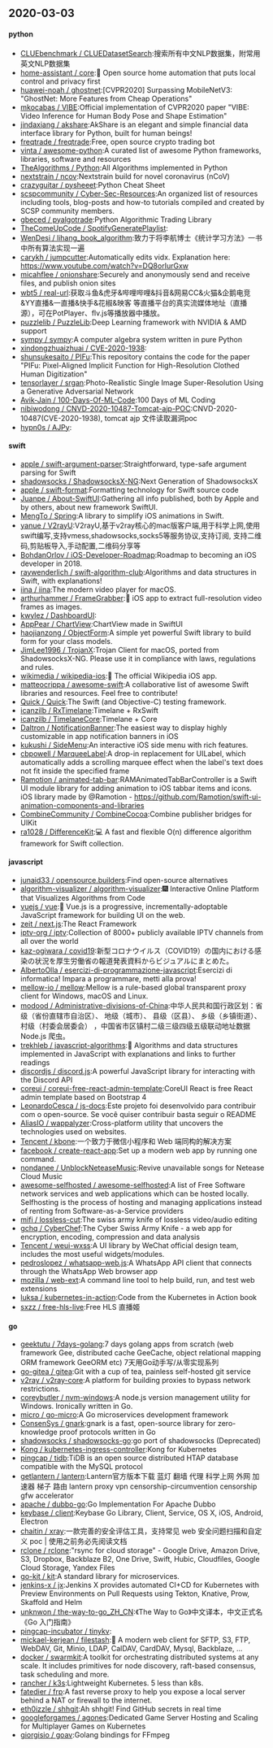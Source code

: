 ## 2020-03-03

#### python
* [CLUEbenchmark / CLUEDatasetSearch](https://github.com/CLUEbenchmark/CLUEDatasetSearch):搜索所有中文NLP数据集，附常用英文NLP数据集
* [home-assistant / core](https://github.com/home-assistant/core):🏡
Open source home automation that puts local control and privacy first
* [huawei-noah / ghostnet](https://github.com/huawei-noah/ghostnet):[CVPR2020] Surpassing MobileNetV3: "GhostNet: More Features from Cheap Operations"
* [mkocabas / VIBE](https://github.com/mkocabas/VIBE):Official implementation of CVPR2020 paper "VIBE: Video Inference for Human Body Pose and Shape Estimation"
* [jindaxiang / akshare](https://github.com/jindaxiang/akshare):AkShare is an elegant and simple financial data interface library for Python, built for human beings!
* [freqtrade / freqtrade](https://github.com/freqtrade/freqtrade):Free, open source crypto trading bot
* [vinta / awesome-python](https://github.com/vinta/awesome-python):A curated list of awesome Python frameworks, libraries, software and resources
* [TheAlgorithms / Python](https://github.com/TheAlgorithms/Python):All Algorithms implemented in Python
* [nextstrain / ncov](https://github.com/nextstrain/ncov):Nextstrain build for novel coronavirus (nCoV)
* [crazyguitar / pysheeet](https://github.com/crazyguitar/pysheeet):Python Cheat Sheet
* [scspcommunity / Cyber-Sec-Resources](https://github.com/scspcommunity/Cyber-Sec-Resources):An organized list of resources including tools, blog-posts and how-to tutorials compiled and created by SCSP community members.
* [gbeced / pyalgotrade](https://github.com/gbeced/pyalgotrade):Python Algorithmic Trading Library
* [TheComeUpCode / SpotifyGeneratePlaylist](https://github.com/TheComeUpCode/SpotifyGeneratePlaylist):
* [WenDesi / lihang_book_algorithm](https://github.com/WenDesi/lihang_book_algorithm):致力于将李航博士《统计学习方法》一书中所有算法实现一遍
* [carykh / jumpcutter](https://github.com/carykh/jumpcutter):Automatically edits vidx. Explanation here: https://www.youtube.com/watch?v=DQ8orIurGxw
* [micahflee / onionshare](https://github.com/micahflee/onionshare):Securely and anonymously send and receive files, and publish onion sites
* [wbt5 / real-url](https://github.com/wbt5/real-url):获取斗鱼&虎牙&哔哩哔哩&抖音&网易CC&火猫&企鹅电竞&YY直播&一直播&快手&花椒&映客 等直播平台的真实流媒体地址（直播源），可在PotPlayer、flv.js等播放器中播放。
* [puzzlelib / PuzzleLib](https://github.com/puzzlelib/PuzzleLib):Deep Learning framework with NVIDIA & AMD support
* [sympy / sympy](https://github.com/sympy/sympy):A computer algebra system written in pure Python
* [xindongzhuaizhuai / CVE-2020-1938](https://github.com/xindongzhuaizhuai/CVE-2020-1938):
* [shunsukesaito / PIFu](https://github.com/shunsukesaito/PIFu):This repository contains the code for the paper "PIFu: Pixel-Aligned Implicit Function for High-Resolution Clothed Human Digitization"
* [tensorlayer / srgan](https://github.com/tensorlayer/srgan):Photo-Realistic Single Image Super-Resolution Using a Generative Adversarial Network
* [Avik-Jain / 100-Days-Of-ML-Code](https://github.com/Avik-Jain/100-Days-Of-ML-Code):100 Days of ML Coding
* [nibiwodong / CNVD-2020-10487-Tomcat-ajp-POC](https://github.com/nibiwodong/CNVD-2020-10487-Tomcat-ajp-POC):CNVD-2020-10487(CVE-2020-1938), tomcat ajp 文件读取漏洞poc
* [hypn0s / AJPy](https://github.com/hypn0s/AJPy):

#### swift
* [apple / swift-argument-parser](https://github.com/apple/swift-argument-parser):Straightforward, type-safe argument parsing for Swift
* [shadowsocks / ShadowsocksX-NG](https://github.com/shadowsocks/ShadowsocksX-NG):Next Generation of ShadowsocksX
* [apple / swift-format](https://github.com/apple/swift-format):Formatting technology for Swift source code
* [Juanpe / About-SwiftUI](https://github.com/Juanpe/About-SwiftUI):Gathering all info published, both by Apple and by others, about new framework SwiftUI.
* [MengTo / Spring](https://github.com/MengTo/Spring):A library to simplify iOS animations in Swift.
* [yanue / V2rayU](https://github.com/yanue/V2rayU):V2rayU,基于v2ray核心的mac版客户端,用于科学上网,使用swift编写,支持vmess,shadowsocks,socks5等服务协议,支持订阅, 支持二维码,剪贴板导入,手动配置,二维码分享等
* [BohdanOrlov / iOS-Developer-Roadmap](https://github.com/BohdanOrlov/iOS-Developer-Roadmap):Roadmap to becoming an iOS developer in 2018.
* [raywenderlich / swift-algorithm-club](https://github.com/raywenderlich/swift-algorithm-club):Algorithms and data structures in Swift, with explanations!
* [iina / iina](https://github.com/iina/iina):The modern video player for macOS.
* [arthurhammer / FrameGrabber](https://github.com/arthurhammer/FrameGrabber):📱
iOS app to extract full-resolution video frames as images.
* [kwylez / DashboardUI](https://github.com/kwylez/DashboardUI):
* [AppPear / ChartView](https://github.com/AppPear/ChartView):ChartView made in SwiftUI
* [haojianzong / ObjectForm](https://github.com/haojianzong/ObjectForm):A simple yet powerful Swift library to build form for your class models.
* [JimLee1996 / TrojanX](https://github.com/JimLee1996/TrojanX):Trojan Client for macOS, ported from ShadowsocksX-NG. Please use it in compliance with laws, regulations and rules.
* [wikimedia / wikipedia-ios](https://github.com/wikimedia/wikipedia-ios):📱
The official Wikipedia iOS app.
* [matteocrippa / awesome-swift](https://github.com/matteocrippa/awesome-swift):A collaborative list of awesome Swift libraries and resources. Feel free to contribute!
* [Quick / Quick](https://github.com/Quick/Quick):The Swift (and Objective-C) testing framework.
* [icanzilb / RxTimelane](https://github.com/icanzilb/RxTimelane):Timelane + RxSwift
* [icanzilb / TimelaneCore](https://github.com/icanzilb/TimelaneCore):Timelane + Core
* [Daltron / NotificationBanner](https://github.com/Daltron/NotificationBanner):The easiest way to display highly customizable in app notification banners in iOS
* [kukushi / SideMenu](https://github.com/kukushi/SideMenu):An interactive iOS side menu with rich features.
* [cbpowell / MarqueeLabel](https://github.com/cbpowell/MarqueeLabel):A drop-in replacement for UILabel, which automatically adds a scrolling marquee effect when the label's text does not fit inside the specified frame
* [Ramotion / animated-tab-bar](https://github.com/Ramotion/animated-tab-bar):RAMAnimatedTabBarController is a Swift UI module library for adding animation to iOS tabbar items and icons. iOS library made by @Ramotion - https://github.com/Ramotion/swift-ui-animation-components-and-libraries
* [CombineCommunity / CombineCocoa](https://github.com/CombineCommunity/CombineCocoa):Combine publisher bridges for UIKit
* [ra1028 / DifferenceKit](https://github.com/ra1028/DifferenceKit):💻
A fast and flexible O(n) difference algorithm framework for Swift collection.

#### javascript
* [junaid33 / opensource.builders](https://github.com/junaid33/opensource.builders):Find open-source alternatives
* [algorithm-visualizer / algorithm-visualizer](https://github.com/algorithm-visualizer/algorithm-visualizer):🎆
Interactive Online Platform that Visualizes Algorithms from Code
* [vuejs / vue](https://github.com/vuejs/vue):🖖
Vue.js is a progressive, incrementally-adoptable JavaScript framework for building UI on the web.
* [zeit / next.js](https://github.com/zeit/next.js):The React Framework
* [iptv-org / iptv](https://github.com/iptv-org/iptv):Collection of 8000+ publicly available IPTV channels from all over the world
* [kaz-ogiwara / covid19](https://github.com/kaz-ogiwara/covid19):新型コロナウイルス（COVID19）の国内における感染の状況を厚生労働省の報道発表資料からビジュアルにまとめた。
* [AlbertoOlla / esercizi-di-programmazione-javascript](https://github.com/AlbertoOlla/esercizi-di-programmazione-javascript):Esercizi di informatica! Impara a programmare, metti alla prova!
* [mellow-io / mellow](https://github.com/mellow-io/mellow):Mellow is a rule-based global transparent proxy client for Windows, macOS and Linux.
* [modood / Administrative-divisions-of-China](https://github.com/modood/Administrative-divisions-of-China):中华人民共和国行政区划：省级（省份直辖市自治区）、 地级（城市）、 县级（区县）、 乡级（乡镇街道）、 村级（村委会居委会） ，中国省市区镇村二级三级四级五级联动地址数据 Node.js 爬虫。
* [trekhleb / javascript-algorithms](https://github.com/trekhleb/javascript-algorithms):📝
Algorithms and data structures implemented in JavaScript with explanations and links to further readings
* [discordjs / discord.js](https://github.com/discordjs/discord.js):A powerful JavaScript library for interacting with the Discord API
* [coreui / coreui-free-react-admin-template](https://github.com/coreui/coreui-free-react-admin-template):CoreUI React is free React admin template based on Bootstrap 4
* [LeonardoCesca / js-docs](https://github.com/LeonardoCesca/js-docs):Este projeto foi desenvolvido para contribuir com o open-source. Se você quiser contribuir basta seguir o README
* [AliasIO / wappalyzer](https://github.com/AliasIO/wappalyzer):Cross-platform utility that uncovers the technologies used on websites.
* [Tencent / kbone](https://github.com/Tencent/kbone):一个致力于微信小程序和 Web 端同构的解决方案
* [facebook / create-react-app](https://github.com/facebook/create-react-app):Set up a modern web app by running one command.
* [nondanee / UnblockNeteaseMusic](https://github.com/nondanee/UnblockNeteaseMusic):Revive unavailable songs for Netease Cloud Music
* [awesome-selfhosted / awesome-selfhosted](https://github.com/awesome-selfhosted/awesome-selfhosted):A list of Free Software network services and web applications which can be hosted locally. Selfhosting is the process of hosting and managing applications instead of renting from Software-as-a-Service providers
* [mifi / lossless-cut](https://github.com/mifi/lossless-cut):The swiss army knife of lossless video/audio editing
* [gchq / CyberChef](https://github.com/gchq/CyberChef):The Cyber Swiss Army Knife - a web app for encryption, encoding, compression and data analysis
* [Tencent / weui-wxss](https://github.com/Tencent/weui-wxss):A UI library by WeChat official design team, includes the most useful widgets/modules.
* [pedroslopez / whatsapp-web.js](https://github.com/pedroslopez/whatsapp-web.js):A WhatsApp API client that connects through the WhatsApp Web browser app
* [mozilla / web-ext](https://github.com/mozilla/web-ext):A command line tool to help build, run, and test web extensions
* [luksa / kubernetes-in-action](https://github.com/luksa/kubernetes-in-action):Code from the Kubernetes in Action book
* [sxzz / free-hls-live](https://github.com/sxzz/free-hls-live):Free HLS 直播姬

#### go
* [geektutu / 7days-golang](https://github.com/geektutu/7days-golang):7 days golang apps from scratch (web framework Gee, distributed cache GeeCache, object relational mapping ORM framework GeeORM etc) 7天用Go动手写/从零实现系列
* [go-gitea / gitea](https://github.com/go-gitea/gitea):Git with a cup of tea, painless self-hosted git service
* [v2ray / v2ray-core](https://github.com/v2ray/v2ray-core):A platform for building proxies to bypass network restrictions.
* [coreybutler / nvm-windows](https://github.com/coreybutler/nvm-windows):A node.js version management utility for Windows. Ironically written in Go.
* [micro / go-micro](https://github.com/micro/go-micro):A Go microservices development framework
* [ConsenSys / gnark](https://github.com/ConsenSys/gnark):gnark is a fast, open-source library for zero-knowledge proof protocols written in Go
* [shadowsocks / shadowsocks-go](https://github.com/shadowsocks/shadowsocks-go):go port of shadowsocks (Deprecated)
* [Kong / kubernetes-ingress-controller](https://github.com/Kong/kubernetes-ingress-controller):Kong for Kubernetes
* [pingcap / tidb](https://github.com/pingcap/tidb):TiDB is an open source distributed HTAP database compatible with the MySQL protocol
* [getlantern / lantern](https://github.com/getlantern/lantern):Lantern官方版本下载 蓝灯 翻墙 代理 科学上网 外网 加速器 梯子 路由 lantern proxy vpn censorship-circumvention censorship gfw accelerator
* [apache / dubbo-go](https://github.com/apache/dubbo-go):Go Implementation For Apache Dubbo
* [keybase / client](https://github.com/keybase/client):Keybase Go Library, Client, Service, OS X, iOS, Android, Electron
* [chaitin / xray](https://github.com/chaitin/xray):一款完善的安全评估工具，支持常见 web 安全问题扫描和自定义 poc | 使用之前务必先阅读文档
* [rclone / rclone](https://github.com/rclone/rclone):"rsync for cloud storage" - Google Drive, Amazon Drive, S3, Dropbox, Backblaze B2, One Drive, Swift, Hubic, Cloudfiles, Google Cloud Storage, Yandex Files
* [go-kit / kit](https://github.com/go-kit/kit):A standard library for microservices.
* [jenkins-x / jx](https://github.com/jenkins-x/jx):Jenkins X provides automated CI+CD for Kubernetes with Preview Environments on Pull Requests using Tekton, Knative, Prow, Skaffold and Helm
* [unknwon / the-way-to-go_ZH_CN](https://github.com/unknwon/the-way-to-go_ZH_CN):《The Way to Go》中文译本，中文正式名《Go 入门指南》
* [pingcap-incubator / tinykv](https://github.com/pingcap-incubator/tinykv):
* [mickael-kerjean / filestash](https://github.com/mickael-kerjean/filestash):🦄
A modern web client for SFTP, S3, FTP, WebDAV, Git, Minio, LDAP, CalDAV, CardDAV, Mysql, Backblaze, ...
* [docker / swarmkit](https://github.com/docker/swarmkit):A toolkit for orchestrating distributed systems at any scale. It includes primitives for node discovery, raft-based consensus, task scheduling and more.
* [rancher / k3s](https://github.com/rancher/k3s):Lightweight Kubernetes. 5 less than k8s.
* [fatedier / frp](https://github.com/fatedier/frp):A fast reverse proxy to help you expose a local server behind a NAT or firewall to the internet.
* [eth0izzle / shhgit](https://github.com/eth0izzle/shhgit):Ah shhgit! Find GitHub secrets in real time
* [googleforgames / agones](https://github.com/googleforgames/agones):Dedicated Game Server Hosting and Scaling for Multiplayer Games on Kubernetes
* [giorgisio / goav](https://github.com/giorgisio/goav):Golang bindings for FFmpeg
